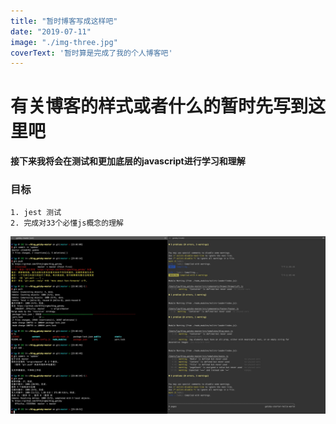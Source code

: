 ```yaml
---
title: "暂时博客写成这样吧"
date: "2019-07-11"
image: "./img-three.jpg"
coverText: '暂时算是完成了我的个人博客吧'
---
```


# 有关博客的样式或者什么的暂时先写到这里吧

**接下来我将会在测试和更加底层的javascript进行学习和理解**

### 目标

```
1. jest 测试
2. 完成对33个必懂js概念的理解
```





![](code.png)